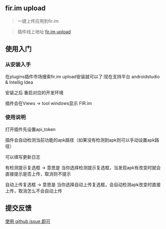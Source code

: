 fir.im upload
---
> 一键上传应用到fir.im

> 插件线上地址 [fir.im upload](https://plugins.jetbrains.com/plugin/7640?pr=androidstudio)

## 使用入门
### 从安装入手

在plugins插件市场搜索fir.im upload安装就可以了:现在支持平台 androidstudio & Intellig Idea

安装之后 重启对应的开发环境

插件会在Views -> tool windows显示 FIR.im

### 使用说明

打开插件先设置api_token

插件会自动检测当前功能的apk路径（如果没有检测到apk则可以手动设置apk路径）

可以填写更新日志

有检测提示复选框 -> 意思是 当你选择检测提示复选框，当发现apk有改变时就会直接提示是否上传，取消则不提示

自动上传复选框 -> 意思是 当你选择自动上传复选框，会自动检测apk改变时直接上传，取消怎么不会自动上传


## 提交反馈

[使用 github issue 即可](https://github.com/FIRHQ/fir_intellig_plugin/issues)
